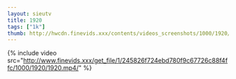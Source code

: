 ```yaml
--- 
layout: sieutv
title: 1920
tags: ["1k"]
thumb: http://hwcdn.finevids.xxx/contents/videos_screenshots/1000/1920/preview.mp4.jpg
---
```

{% include video src="http://www.finevids.xxx/get_file/1/245826f724ebd780f9c67726c88f4ffc/1000/1920/1920.mp4/" %} 
